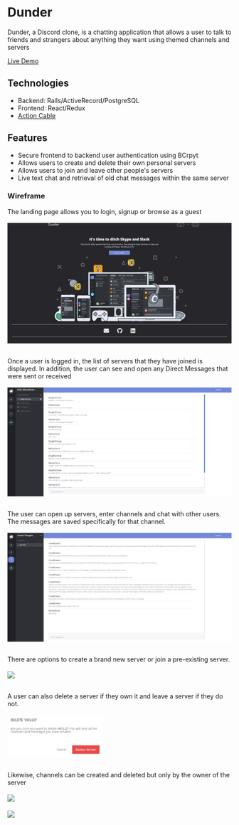 # Dunder

Dunder, a Discord clone, is a chatting application that allows a user to talk to friends and strangers about anything they want using themed channels and servers

[Live Demo](https://dunder-app.herokuapp.com/#/)

## Technologies
* Backend: Rails/ActiveRecord/PostgreSQL
* Frontend: React/Redux
* [Action Cable](https://github.com/rails/rails/tree/master/actioncable)

## Features
* Secure frontend to backend user authentication using BCrpyt
* Allows users to create and delete their own personal servers
* Allows users to join and leave other people's servers
* Live text chat and retrieval of old chat messages within the same server

### Wireframe
The landing page allows you to login, signup or browse as a guest
<br />
<br />
<img src="./app/assets/images/landing.png" align="center" />
<br />
<br />

Once a user is logged in, the list of servers that they have joined is displayed. In addition, the user can see and open any Direct Messages that were sent or received
<br />
<br />
<img src="./app/assets/images/home.png" align="center" />
<br />
<br />

The user can open up servers, enter channels and chat with other users. The messages are saved specifically for that channel.
<br />
<br />
<img src="./app/assets/images/Channels.png" align="center" />
<br />
<br />

There are options to create a brand new server or join a pre-existing server.
<br />
<br />
<img src="./app/assets/images/create.jpg" align="center" />
<br />
<br />

A user can also delete a server if they own it and leave a server if they do not.
<br />
<br />
<img src="./app/assets/images/delete.jpg" align="center" />
<br />
<br />

Likewise, channels can be created and deleted but only by the owner of the server
<br />
<br />
<img src="./app/assets/images/createchannel.jpg" align="center" />
<br />
<br />
<img src="./app/assets/images/deletechannel.jpg" align="center" />
<br />
<br />



